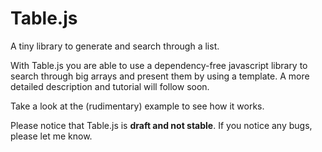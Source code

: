 Table.js
===========

A tiny library to generate and search through a list.



With Table.js you are able to use a dependency-free javascript library to search through big arrays and present them by using a template.
A more detailed description and tutorial will follow soon.


Take a look at the (rudimentary) example to see how it works.

Please notice that Table.js is <b>draft and not stable</b>. If you notice any bugs, please let me know.

